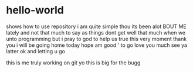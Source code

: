 # hello-world
shows how to use repository 
i am quite simple thou its been alot BOUT ME lately and not that 
much to say as things dont get well that much when we unto programming but i pray to god to help us true this very moment 
thank you 
i will be going home today hope am good '
to go love you much  see ya latter ok 
and letting u go 

this is me truly working on git yo this is big for the bugg 
